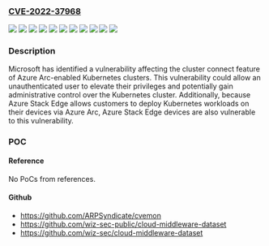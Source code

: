 ### [CVE-2022-37968](https://cve.mitre.org/cgi-bin/cvename.cgi?name=CVE-2022-37968)
![](https://img.shields.io/static/v1?label=Product&message=Azure%20Arc-enabled%20Kubernetes%20cluster%201.5.8&color=blue)
![](https://img.shields.io/static/v1?label=Product&message=Azure%20Arc-enabled%20Kubernetes%20cluster%201.6.19&color=blue)
![](https://img.shields.io/static/v1?label=Product&message=Azure%20Arc-enabled%20Kubernetes%20cluster%201.7.18&color=blue)
![](https://img.shields.io/static/v1?label=Product&message=Azure%20Arc-enabled%20Kubernetes%20cluster%201.8.11&color=blue)
![](https://img.shields.io/static/v1?label=Product&message=Azure%20Stack%20Edge&color=blue)
![](https://img.shields.io/static/v1?label=Version&message=1.0.0%3C%201.5.8%20&color=brighgreen)
![](https://img.shields.io/static/v1?label=Version&message=1.0.0%3C%201.6.19%20&color=brighgreen)
![](https://img.shields.io/static/v1?label=Version&message=1.0.0%3C%201.7.18%20&color=brighgreen)
![](https://img.shields.io/static/v1?label=Version&message=1.0.0%3C%201.8.11%20&color=brighgreen)
![](https://img.shields.io/static/v1?label=Version&message=2.2.0%3C%202.2.2088.5593%20&color=brighgreen)
![](https://img.shields.io/static/v1?label=Vulnerability&message=Elevation%20of%20Privilege&color=brighgreen)

### Description

Microsoft has identified a vulnerability affecting the cluster connect feature of Azure Arc-enabled Kubernetes clusters. This vulnerability could allow an unauthenticated user to elevate their privileges and potentially gain administrative control over the Kubernetes cluster. Additionally, because Azure Stack Edge allows customers to deploy Kubernetes workloads on their devices via Azure Arc, Azure Stack Edge devices are also vulnerable to this vulnerability.

### POC

#### Reference
No PoCs from references.

#### Github
- https://github.com/ARPSyndicate/cvemon
- https://github.com/wiz-sec-public/cloud-middleware-dataset
- https://github.com/wiz-sec/cloud-middleware-dataset

